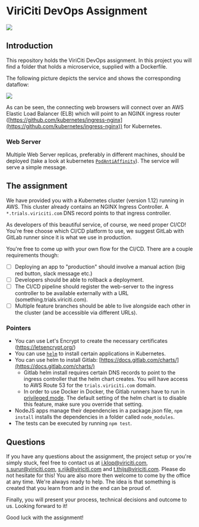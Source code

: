 # ViriCiti DevOps Assignment
![](https://imgs.xkcd.com/comics/tools.png)

## Introduction
This repository holds the ViriCiti DevOps assignment. In this project you will find a folder that holds a microservice, supplied with a Dockerfile.

The following picture depicts the service and shows the corresponding dataflow:

![](https://github.com/viriciti/devops-assignment/raw/master/framework.png)

As can be seen, the connecting web browsers will connect over an AWS Elastic Load Balancer (ELB) which will point to an NGINX ingress router ([https://github.com/kubernetes/ingress-nginx](https://github.com/kubernetes/ingress-nginx)) for Kubernetes.

### Web Server
Multiple Web Server replicas, preferably in different machines, should be deployed (take a look at kubernetes [`PodAntiAffinity`](https://kubernetes.io/docs/concepts/configuration/assign-pod-node/)). The service will serve a simple message.

## The assignment
We have provided you with a Kubernetes cluster (version 1.12) running in AWS. This cluster already contains an NGINX Ingress Controller. A `*.trials.viriciti.com` DNS record points to that ingress controller.

As developers of this beautiful service, of course, we need proper CI/CD! You're free choose which CI/CD platform to use, we suggest GitLab with GitLab runner since it is what we use in production.

You're free to come up with your own flow for the CI/CD. There are a couple requirements though:
- [ ] Deploying an app to "production" should involve a manual action (big red button, slack message etc.)
- [ ] Developers should be able to rollback a deployment.
- [ ] The CI/CD pipeline should register the web-server to the ingress controller to be available externally with a URL (something.trials.viriciti.com).
- [ ] Multiple feature branches should be able to live alongside each other in the cluster (and be accessible via different URLs).

### Pointers
- You can use Let's Encrypt to create the necessary certificates (https://letsencrypt.org/)
- You can use [`helm`](https://helm.sh/) to install certain applications in Kubernetes.
- You can use helm to install Gitlab: [https://docs.gitlab.com/charts/](https://docs.gitlab.com/charts/)
  - Gitlab helm install requires certain DNS records to point to the ingress controller that the helm chart creates. You will have access to AWS Route 53 for the `trials.viriciti.com` domain.
  - In order to use Docker in Docker, the Gitlab runners have to run in [privileged mode](https://docs.gitlab.com/ee/user/project/clusters/#security-of-gitlab-runners). The default setting of the helm chart is to disable this feature, make sure you override that setting.
- NodeJS apps manage their dependencies in a package.json file, `npm install` installs the dependencies in a folder called `node_modules`.
- The tests can be executed by running `npm test`.

## Questions
If you have any questions about the assignment, the project setup or you're simply stuck, feel free to contact us at <a href='mailto:i.klop@viriciti.com'>i.klop@viriciti.com</a>, <a href='mailto:s.surur@viriciti.com'>s.surur@viriciti.com</a>, <a href='mailto:s.rijk@viriciti.com'>s.rijk@viriciti.com</a> and <a href='mailto:t.thijs@viriciti.com'>t.thijs@viriciti.com</a>. Please do not hesitate for this! You are also more then welcome to come by the office at any time. We're always ready to help. The idea is that something is created that you learn from and in the end can be proud of.

Finally, you will present your process, technical decisions and outcome to us. Looking forward to it!

Good luck with the assignment!
